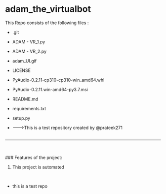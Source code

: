 # adam_the_virtualbot
This Repo consists of the following files :
- .git
- ADAM - VR_1.py
- ADAM - VR_2.py
- adam_UI.gif
- LICENSE
- PyAudio-0.2.11-cp310-cp310-win_amd64.whl
- PyAudio-0.2.11.win-amd64-py3.7.msi
- README.md
- requirements.txt
- setup.py




- --->This is a test repository created by @prateek271
<br><br>
---
<br><br>###	Features of the project:
<br>
1. This project is automated
<br>


- this is a test repo